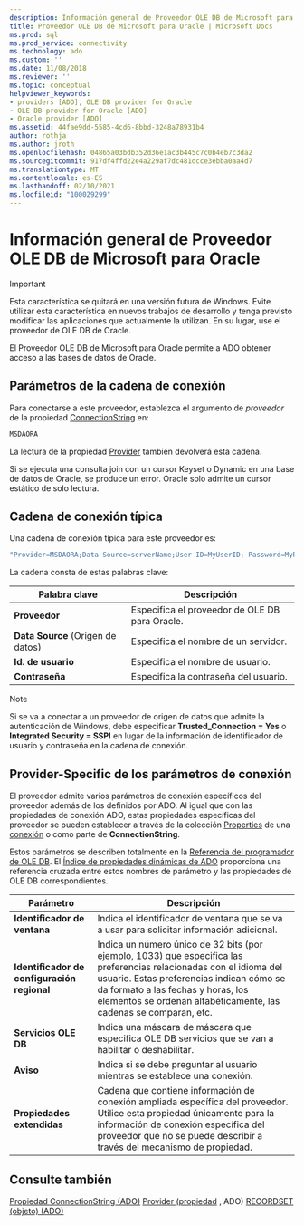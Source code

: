 ```yaml
---
description: Información general de Proveedor OLE DB de Microsoft para Oracle
title: Proveedor OLE DB de Microsoft para Oracle | Microsoft Docs
ms.prod: sql
ms.prod_service: connectivity
ms.technology: ado
ms.custom: ''
ms.date: 11/08/2018
ms.reviewer: ''
ms.topic: conceptual
helpviewer_keywords:
- providers [ADO], OLE DB provider for Oracle
- OLE DB provider for Oracle [ADO]
- Oracle provider [ADO]
ms.assetid: 44fae9dd-5585-4cd6-8bbd-3248a78931b4
author: rothja
ms.author: jroth
ms.openlocfilehash: 04865a03bdb352d36e1ac3b445c7c0b4eb7c3da2
ms.sourcegitcommit: 917df4ffd22e4a229af7dc481dcce3ebba0aa4d7
ms.translationtype: MT
ms.contentlocale: es-ES
ms.lasthandoff: 02/10/2021
ms.locfileid: "100029299"
---
```

# <a name="microsoft-ole-db-provider-for-oracle-overview"></a>Información general de Proveedor OLE DB de Microsoft para Oracle
> [!IMPORTANT]
>  Esta característica se quitará en una versión futura de Windows. Evite utilizar esta característica en nuevos trabajos de desarrollo y tenga previsto modificar las aplicaciones que actualmente la utilizan. En su lugar, use el proveedor de OLE DB de Oracle.

 El Proveedor OLE DB de Microsoft para Oracle permite a ADO obtener acceso a las bases de datos de Oracle.

## <a name="connection-string-parameters"></a>Parámetros de la cadena de conexión
 Para conectarse a este proveedor, establezca el argumento de *proveedor* de la propiedad [ConnectionString](../../reference/ado-api/connectionstring-property-ado.md) en:

```vb
MSDAORA
```

 La lectura de la propiedad [Provider](../../reference/ado-api/provider-property-ado.md) también devolverá esta cadena.

 Si se ejecuta una consulta join con un cursor Keyset o Dynamic en una base de datos de Oracle, se produce un error. Oracle solo admite un cursor estático de solo lectura.

## <a name="typical-connection-string"></a>Cadena de conexión típica
 Una cadena de conexión típica para este proveedor es:

```vb
"Provider=MSDAORA;Data Source=serverName;User ID=MyUserID; Password=MyPassword;"
```

 La cadena consta de estas palabras clave:

|Palabra clave|Descripción|
|-------------|-----------------|
|**Proveedor**|Especifica el proveedor de OLE DB para Oracle.|
|**Data Source** (Origen de datos)|Especifica el nombre de un servidor.|
|**Id. de usuario**|Especifica el nombre de usuario.|
|**Contraseña**|Especifica la contraseña del usuario.|

> [!NOTE]
>  Si se va a conectar a un proveedor de origen de datos que admite la autenticación de Windows, debe especificar **Trusted_Connection = Yes** o **Integrated Security = SSPI** en lugar de la información de identificador de usuario y contraseña en la cadena de conexión.

## <a name="provider-specific-connection-parameters"></a>Provider-Specific de los parámetros de conexión
 El proveedor admite varios parámetros de conexión específicos del proveedor además de los definidos por ADO. Al igual que con las propiedades de conexión ADO, estas propiedades específicas del proveedor se pueden establecer a través de la colección [Properties](../../reference/ado-api/properties-collection-ado.md) de una [conexión](../../reference/ado-api/connection-object-ado.md) o como parte de **ConnectionString**.

 Estos parámetros se describen totalmente en la [Referencia del programador de OLE DB](/previous-versions/windows/desktop/ms713643(v=vs.85)). El [Índice de propiedades dinámicas de ADO](../../reference/ado-api/ado-dynamic-property-index.md) proporciona una referencia cruzada entre estos nombres de parámetro y las propiedades de OLE DB correspondientes.

|Parámetro|Descripción|
|---------------|-----------------|
|**Identificador de ventana**|Indica el identificador de ventana que se va a usar para solicitar información adicional.|
|**Identificador de configuración regional**|Indica un número único de 32 bits (por ejemplo, 1033) que especifica las preferencias relacionadas con el idioma del usuario. Estas preferencias indican cómo se da formato a las fechas y horas, los elementos se ordenan alfabéticamente, las cadenas se comparan, etc.|
|**Servicios OLE DB**|Indica una máscara de máscara que especifica OLE DB servicios que se van a habilitar o deshabilitar.|
|**Aviso**|Indica si se debe preguntar al usuario mientras se establece una conexión.|
|**Propiedades extendidas**|Cadena que contiene información de conexión ampliada específica del proveedor. Utilice esta propiedad únicamente para la información de conexión específica del proveedor que no se puede describir a través del mecanismo de propiedad.|

## <a name="see-also"></a>Consulte también
 [Propiedad ConnectionString (ADO)](../../reference/ado-api/connectionstring-property-ado.md) [Provider (propiedad](../../reference/ado-api/provider-property-ado.md) , ADO) [RECORDSET (objeto) (ADO)](../../reference/ado-api/recordset-object-ado.md)